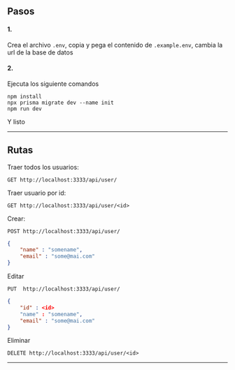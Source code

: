 ## Pasos
#### 1.
Crea el archivo `.env`, copia y pega el contenido de `.example.env`, cambia la url de la base de datos

#### 2. 
Ejecuta los siguiente comandos
```
npm install 
npx prisma migrate dev --name init
npm run dev
```
Y listo 

---

## Rutas
Traer todos los usuarios:
``` 
GET http://localhost:3333/api/user/
```


Traer usuario por id:
``` 
GET http://localhost:3333/api/user/<id>
```

Crear:
```
POST http://localhost:3333/api/user/
```

```json
{
    "name" : "somename",
    "email" : "some@mai.com"
}
```

Editar
```
PUT  http://localhost:3333/api/user/
```
```json
{
    "id" : <id>   
    "name" : "somename",
    "email" : "some@mai.com"
}
```

Eliminar
``` 
DELETE http://localhost:3333/api/user/<id>
```


---
